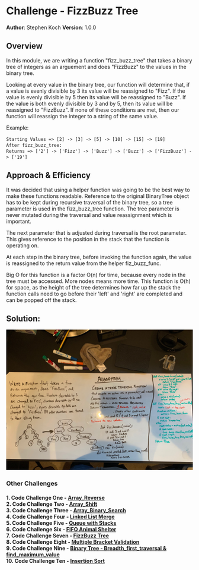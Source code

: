 # Challenge - FizzBuzz Tree

**Author**: Stephen Koch
**Version**: 1.0.0

## Overview
In this module, we are writing a function "fizz_buzz_tree" that takes a binary tree of integers as an arguement and does "FizzBuzz" to the values in the binary tree.

Looking at every value in the binary tree, our function will determine that, if a value is evenly divisible by 3 its value will be reassigned to "Fizz". If the value is evenly divisible by 5 then its value will be reassigned to "Buzz". If the value is both evenly divisible by 3 and by 5, then its value will be reassigned to "FizzBuzz". If none of these conditions are met, then our function will reassign the integer to a string of the same value.

Example:
```
Starting Values => [2] -> [3] -> [5] -> [10] -> [15] -> [19]
After fizz_buzz_tree:
Returns => ['2'] -> ['Fizz'] -> ['Buzz'] -> ['Buzz'] -> ['FizzBuzz'] -> ['19']
```


## Approach & Efficiency
It was decided that using a helper function was going to be the best way to make these functions readable. Reference to the original BinaryTree object has to be kept during recursive traversal of the binary tree, so a tree parameter is used in the fizz_buzz_tree function. The tree parameter is never mutated during the traversal and value reassignment which is important.

The next parameter that is adjusted during traversal is the root parameter. This gives reference to the position in the stack that the function is operating on.

At each step in the binary tree, before invoking the function again, the value is reassigned to the return value from the helper fiz_buzz_func. 

Big O for this function is a factor O(n) for time, because every node in the tree must be accessed. More nodes means more time. This function is O(h) for space, as the height of the tree determines how far up the stack the function calls need to go before their 'left' and 'right' are completed and can be popped off the stack. 
 
## Solution:
![fizz_buzz_tree](../../assets/fizz_buzz.jpeg)

### Other Challenges
#### 1. Code Challenge One - [Array_Reverse](https://github.com/kochsj/python-data-structures-and-algorithms/challenges/array_reverse.py)<br>2. Code Challenge Two - [Array_Shift](https://github.com/kochsj/python-data-structures-and-algorithms/challenges/array_shift)<br>3. Code Challenge Three - [Array_Binary_Search](https://github.com/kochsj/python-data-structures-and-algorithms/tree/master/challenges/array_binary_search)<br>4. Code Challenge Four - [Linked List Merge](https://github.com/kochsj/python-data-structures-and-algorithms/tree/master/challenges/ll_merge)<br>5. Code Challenge Five - [Queue with Stacks](https://github.com/kochsj/python-data-structures-and-algorithms/tree/master/challenges/queue_with_stacks)<br>6. Code Challenge Six - [FIFO Animal Shelter](https://github.com/kochsj/python-data-structures-and-algorithms/tree/master/challenges/fifo_animal_shelter)<br>7. Code Challenge Seven - [FizzBuzz Tree](https://github.com/kochsj/python-data-structures-and-algorithms/tree/master/challenges/fizz_buzz_tree)<br>8. Code Challenge Eight - [Multiple Bracket Validation](https://github.com/kochsj/python-data-structures-and-algorithms/tree/master/challenges/multi_bracket_validation)<br>9. Code Challenge Nine - [Binary Tree - Breadth_first_traversal & find_maximum_value](https://github.com/kochsj/python-data-structures-and-algorithms/tree/master/challenges/breadth_first_tree)<br>10. Code Challenge Ten - [Insertion Sort](https://github.com/kochsj/python-data-structures-and-algorithms/tree/master/challenges/insertion_sort)


